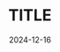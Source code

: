 ---
title: TITLE
date: 2024-12-16
categories: [TOP_CATEGORIE, SUB_CATEGORIE]
tags: [TAG]     # TAG names should always be lowercase
---